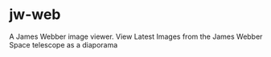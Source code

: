 # jw-web
A James Webber image viewer. View Latest Images from the James Webber Space telescope as a diaporama
